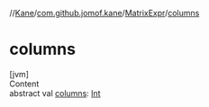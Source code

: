 //[Kane](../../index.md)/[com.github.jomof.kane](../index.md)/[MatrixExpr](index.md)/[columns](columns.md)



# columns  
[jvm]  
Content  
abstract val [columns](columns.md): [Int](https://kotlinlang.org/api/latest/jvm/stdlib/kotlin/-int/index.html)  



